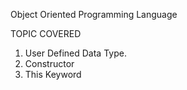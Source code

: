 Object Oriented Programming Language 

TOPIC COVERED

1. User Defined Data Type.
2. Constructor
3. This Keyword

